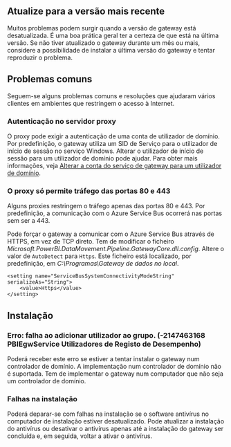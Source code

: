 ## <a name="update-to-the-latest-version"></a>Atualize para a versão mais recente
Muitos problemas podem surgir quando a versão de gateway está desatualizada.  É uma boa prática geral ter a certeza de que está na última versão.  Se não tiver atualizado o gateway durante um mês ou mais, considere a possibilidade de instalar a última versão do gateway e tentar reproduzir o problema.

## <a name="common-issues"></a>Problemas comuns
Seguem-se alguns problemas comuns e resoluções que ajudaram vários clientes em ambientes que restringem o acesso à Internet.

### <a name="authentication-to-proxy-server"></a>Autenticação no servidor proxy
O proxy pode exigir a autenticação de uma conta de utilizador de domínio. Por predefinição, o gateway utiliza um SID de Serviço para o utilizador de início de sessão no serviço Windows. Alterar o utilizador de início de sessão para um utilizador de domínio pode ajudar. Para obter mais informações, veja [Alterar a conta do serviço de gateway para um utilizador de domínio](../service-gateway-proxy.md#changing-the-gateway-service-account-to-a-domain-user).

### <a name="your-proxy-only-allows-ports-80-and-443-traffic"></a>O proxy só permite tráfego das portas 80 e 443
Alguns proxies restringem o tráfego apenas das portas 80 e 443. Por predefinição, a comunicação com o Azure Service Bus ocorrerá nas portas sem ser a 443.

Pode forçar o gateway a comunicar com o Azure Service Bus através de HTTPS, em vez de TCP direto. Tem de modificar o ficheiro *Microsoft.PowerBI.DataMovement.Pipeline.GatewayCore.dll.config*. Altere o valor de `AutoDetect` para `Https`. Este ficheiro está localizado, por predefinição, em *C:\Programas\Gateway de dados no local*.

```
<setting name="ServiceBusSystemConnectivityModeString" serializeAs="String">
    <value>Https</value>
</setting>
```

## <a name="installation"></a>Instalação
### <a name="error-failed-to-add-user-to-group---2147463168---pbiegwservice---performance-log-users---"></a>Erro: falha ao adicionar utilizador ao grupo.  (-2147463168   PBIEgwService   Utilizadores de Registo de Desempenho)
Poderá receber este erro se estiver a tentar instalar o gateway num controlador de domínio. A implementação num controlador de domínio não é suportada. Tem de implementar o gateway num computador que não seja um controlador de domínio.

### <a name="installation-fails"></a>Falhas na instalação
Poderá deparar-se com falhas na instalação se o software antivírus no computador de instalação estiver desatualizado. Pode atualizar a instalação do antivírus ou desativar o antivírus apenas até a instalação do gateway ser concluída e, em seguida, voltar a ativar o antivírus.

